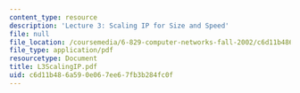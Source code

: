 ```yaml
---
content_type: resource
description: 'Lecture 3: Scaling IP for Size and Speed'
file: null
file_location: /coursemedia/6-829-computer-networks-fall-2002/c6d11b486a590e067ee67fb3b284fc0f_L3ScalingIP.pdf
file_type: application/pdf
resourcetype: Document
title: L3ScalingIP.pdf
uid: c6d11b48-6a59-0e06-7ee6-7fb3b284fc0f
---
```

